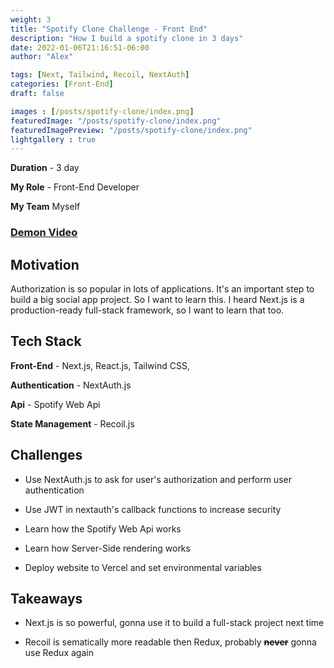 ```yaml
---
weight: 3
title: "Spotify Clone Challenge - Front End"
description: "How I build a spotify clone in 3 days"
date: 2022-01-06T21:16:51-06:00
author: "Alex"

tags: [Next, Tailwind, Recoil, NextAuth]
categories: [Front-End]
draft: false 

images : [/posts/spotify-clone/index.png]
featuredImage: "/posts/spotify-clone/index.png"
featuredImagePreview: "/posts/spotify-clone/index.png"
lightgallery : true
---
```


<!--more-->

**Duration** - 3 day

**My Role** - Front-End Developer

**My Team** Myself

### [Demon Video](https://youtu.be/tM8pquJBciE)

## Motivation

Authorization is so popular in lots of applications. It's an important step to build a big social app project. So I want to learn this. I heard Next.js is a production-ready full-stack framework, so I want to learn that too.

## Tech Stack
**Front-End** - Next.js, React.js, Tailwind CSS,

**Authentication** - NextAuth.js

**Api** - Spotify Web Api

**State Management** - Recoil.js

## Challenges

* Use NextAuth.js to ask for user's authorization and perform user authentication

* Use JWT in nextauth's callback functions to increase security

* Learn how the Spotify Web Api works

* Learn how Server-Side rendering works

* Deploy website to Vercel and set environmental variables

## Takeaways 

* Next.js is so powerful, gonna use it to build a full-stack project next time 

* Recoil is sematically more readable then Redux, probably ~~**never**~~ gonna use Redux again
